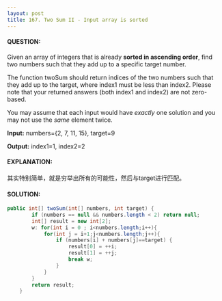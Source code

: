 ```yaml
---
layout: post
title: 167. Two Sum II - Input array is sorted
---
```


#### QUESTION:

Given an array of integers that is already **sorted in ascending order**, find two numbers such that they add up to a specific target number.

The function twoSum should return indices of the two numbers such that they add up to the target, where index1 must be less than index2. Please note that your returned answers (both index1 and index2) are not zero-based.

You may assume that each input would have *exactly* one solution and you may not use the *same* element twice.

**Input:** numbers={2, 7, 11, 15}, target=9

**Output:** index1=1, index2=2

#### EXPLANATION:

其实特别简单，就是穷举出所有的可能性，然后与target进行匹配。

#### SOLUTION:

```java
public int[] twoSum(int[] numbers, int target) {
        if (numbers == null && numbers.length < 2) return null;
        int[] result = new int[2];
        w: for(int i = 0 ; i<numbers.length;i++){
            for(int j = i+1;j<numbers.length;j++){
                if (numbers[i] + numbers[j]==target) {
                    result[0] = ++i;
                    result[1] = ++j;
                    break w;
                }
            }
        }
        return result;
    }
```

